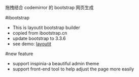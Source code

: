 拖拽结合 codemirror 的 bootstrap 网页生成

#ibootstrap

* This is layoutit bootstrap builder
* copied from ibootstrap.cn
* update bootstrap to 3.3.6
* see demo: [layoutit](https://sunnyyanan.github.io/qaBootstrap/)

#new feature

* support inspinia-a beautiful admin theme
* support front-end tool to help adjust the page more easily
